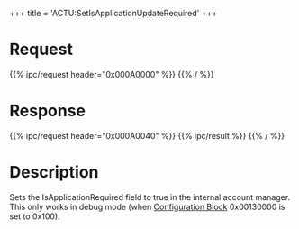 +++
title = 'ACTU:SetIsApplicationUpdateRequired'
+++

# Request

{{% ipc/request header="0x000A0000" %}}
{{% / %}}

# Response

{{% ipc/request header="0x000A0040" %}}
{{% ipc/result %}}
{{% / %}}

# Description

Sets the IsApplicationRequired field to true in the internal account manager. This only works in debug mode (when [Configuration Block](Config_Savegame#configuration_blocks "wikilink") 0x00130000 is set to 0x100).
